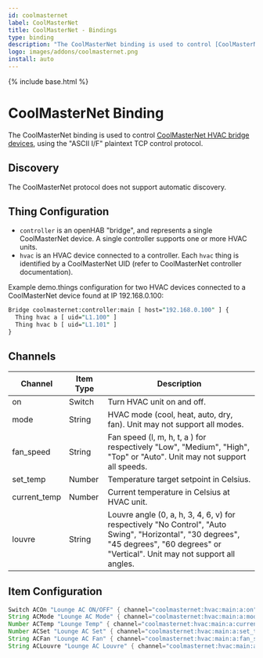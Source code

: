 ```yaml
---
id: coolmasternet
label: CoolMasterNet
title: CoolMasterNet - Bindings
type: binding
description: "The CoolMasterNet binding is used to control [CoolMasterNet HVAC bridge devices](https://coolautomation.com/products/coolmasternet/), using the 'ASCII I/F' plaintext TCP control protocol."
logo: images/addons/coolmasternet.png
install: auto
---
```


<!-- Attention authors: Do not edit directly. Please add your changes to the appropriate source repository -->

{% include base.html %}

# CoolMasterNet Binding

<AddonLogo />

The CoolMasterNet binding is used to control [CoolMasterNet HVAC bridge devices](https://coolautomation.com/products/coolmasternet/), using the "ASCII I/F" plaintext TCP control protocol.

## Discovery

The CoolMasterNet protocol does not support automatic discovery.

## Thing Configuration

- `controller` is an openHAB "bridge", and represents a single CoolMasterNet device. A single controller supports one or more HVAC units.
- `hvac` is an HVAC device connected to a controller. Each `hvac` thing is identified by a CoolMasterNet UID (refer to CoolMasterNet controller documentation).

Example demo.things configuration for two HVAC devices connected to a CoolMasterNet device found at IP 192.168.0.100:

```perl
Bridge coolmasternet:controller:main [ host="192.168.0.100" ] {
  Thing hvac a [ uid="L1.100" ]
  Thing hvac b [ uid="L1.101" ]
}
```

## Channels

| Channel      | Item Type | Description                                                                                                                                                                            |
|--------------|-----------|----------------------------------------------------------------------------------------------------------------------------------------------------------------------------------------|
| on           | Switch    | Turn HVAC unit on and off.                                                                                                                                                             |
| mode         | String    | HVAC mode (cool, heat, auto, dry, fan). Unit may not support all modes.                                                                                                                |
| fan_speed    | String    | Fan speed (l, m, h, t, a ) for respectively "Low", "Medium", "High", "Top" or "Auto". Unit may not support all speeds.                                                                 |
| set_temp     | Number    | Temperature target setpoint in Celsius.                                                                                                                                                |
| current_temp | Number    | Current temperature in Celsius at HVAC unit.                                                                                                                                           |
| louvre       | String    | Louvre angle (0, a, h, 3, 4, 6, v) for respectively "No Control", "Auto Swing", "Horizontal", "30 degrees", "45 degrees", "60 degrees" or "Vertical". Unit may not support all angles. |

## Item Configuration

```java
Switch ACOn "Lounge AC ON/OFF" { channel="coolmasternet:hvac:main:a:on"}
String ACMode "Lounge AC Mode" { channel="coolmasternet:hvac:main:a:mode" }
Number ACTemp "Lounge Temp" { channel="coolmasternet:hvac:main:a:current_temp" }
Number ACSet "Lounge AC Set" { channel="coolmasternet:hvac:main:a:set_temp" }
String ACFan "Lounge AC Fan" { channel="coolmasternet:hvac:main:a:fan_speed" }
String ACLouvre "Lounge AC Louvre" { channel="coolmasternet:hvac:main:a:louvre_angle" }
```
